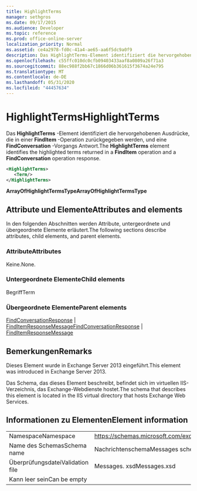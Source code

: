 ```yaml
---
title: HighlightTerms
manager: sethgros
ms.date: 09/17/2015
ms.audience: Developer
ms.topic: reference
ms.prod: office-online-server
localization_priority: Normal
ms.assetid: ce4a2978-fd0c-41a4-ae65-aa6f5dc9a0f9
description: Das HighlightTerms-Element identifiziert die hervorgehobenen Ausdrücke, die in einer FindItem-Operation zurückgegeben werden, und eine FindConversation-Vorgangs Antwort.
ms.openlocfilehash: c55ffc010dc0cfb09403433aaf8a0809a26f71a3
ms.sourcegitcommit: 88ec988f2bb67c1866d06b361615f3674a24e795
ms.translationtype: MT
ms.contentlocale: de-DE
ms.lasthandoff: 05/31/2020
ms.locfileid: "44457634"
---
```

# <a name="highlightterms"></a><span data-ttu-id="19965-103">HighlightTerms</span><span class="sxs-lookup"><span data-stu-id="19965-103">HighlightTerms</span></span>

<span data-ttu-id="19965-104">Das **HighlightTerms** -Element identifiziert die hervorgehobenen Ausdrücke, die in einer **FindItem** -Operation zurückgegeben werden, und eine **FindConversation** -Vorgangs Antwort.</span><span class="sxs-lookup"><span data-stu-id="19965-104">The **HighlightTerms** element identifies the highlighted terms returned in a **FindItem** operation and a **FindConversation** operation response.</span></span> 
  
```XML
<HighlightTerms>
   <Term/>
</HighlightTerms>
```

 <span data-ttu-id="19965-105">**ArrayOfHighlightTermsType**</span><span class="sxs-lookup"><span data-stu-id="19965-105">**ArrayOfHighlightTermsType**</span></span>
## <a name="attributes-and-elements"></a><span data-ttu-id="19965-106">Attribute und Elemente</span><span class="sxs-lookup"><span data-stu-id="19965-106">Attributes and elements</span></span>

<span data-ttu-id="19965-107">In den folgenden Abschnitten werden Attribute, untergeordnete und übergeordnete Elemente erläutert.</span><span class="sxs-lookup"><span data-stu-id="19965-107">The following sections describe attributes, child elements, and parent elements.</span></span>
  
### <a name="attributes"></a><span data-ttu-id="19965-108">Attribute</span><span class="sxs-lookup"><span data-stu-id="19965-108">Attributes</span></span>

<span data-ttu-id="19965-109">Keine.</span><span class="sxs-lookup"><span data-stu-id="19965-109">None.</span></span>
  
### <a name="child-elements"></a><span data-ttu-id="19965-110">Untergeordnete Elemente</span><span class="sxs-lookup"><span data-stu-id="19965-110">Child elements</span></span>

<span data-ttu-id="19965-111">Begriff</span><span class="sxs-lookup"><span data-stu-id="19965-111">Term</span></span>
  
### <a name="parent-elements"></a><span data-ttu-id="19965-112">Übergeordnete Elemente</span><span class="sxs-lookup"><span data-stu-id="19965-112">Parent elements</span></span>

<span data-ttu-id="19965-113">[FindConversationResponse](findconversationresponse.md)  |  [FindItemResponseMessage](finditemresponsemessage.md)</span><span class="sxs-lookup"><span data-stu-id="19965-113">[FindConversationResponse](findconversationresponse.md) | [FindItemResponseMessage](finditemresponsemessage.md)</span></span>
  
## <a name="remarks"></a><span data-ttu-id="19965-114">Bemerkungen</span><span class="sxs-lookup"><span data-stu-id="19965-114">Remarks</span></span>

<span data-ttu-id="19965-115">Dieses Element wurde in Exchange Server 2013 eingeführt.</span><span class="sxs-lookup"><span data-stu-id="19965-115">This element was introduced in Exchange Server 2013.</span></span>
  
<span data-ttu-id="19965-116">Das Schema, das dieses Element beschreibt, befindet sich im virtuellen IIS-Verzeichnis, das Exchange-Webdienste hostet.</span><span class="sxs-lookup"><span data-stu-id="19965-116">The schema that describes this element is located in the IIS virtual directory that hosts Exchange Web Services.</span></span>
  
## <a name="element-information"></a><span data-ttu-id="19965-117">Informationen zu Elementen</span><span class="sxs-lookup"><span data-stu-id="19965-117">Element information</span></span>

|||
|:-----|:-----|
|<span data-ttu-id="19965-118">Namespace</span><span class="sxs-lookup"><span data-stu-id="19965-118">Namespace</span></span>  <br/> |https://schemas.microsoft.com/exchange/services/2006/messages  <br/> |
|<span data-ttu-id="19965-119">Name des Schemas</span><span class="sxs-lookup"><span data-stu-id="19965-119">Schema name</span></span>  <br/> |<span data-ttu-id="19965-120">Nachrichtenschema</span><span class="sxs-lookup"><span data-stu-id="19965-120">Messages schema</span></span>  <br/> |
|<span data-ttu-id="19965-121">Überprüfungsdatei</span><span class="sxs-lookup"><span data-stu-id="19965-121">Validation file</span></span>  <br/> |<span data-ttu-id="19965-122">Messages. xsd</span><span class="sxs-lookup"><span data-stu-id="19965-122">Messages.xsd</span></span>  <br/> |
|<span data-ttu-id="19965-123">Kann leer sein</span><span class="sxs-lookup"><span data-stu-id="19965-123">Can be empty</span></span>  <br/> ||
   


